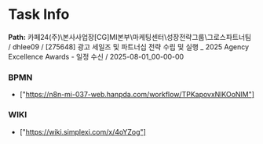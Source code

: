 # Task Info

**Path:** 카페24(주)\본사사업장\[CG]MI본부\마케팅센터\성장전략그룹\그로스파트너팀 / dhlee09 / [275648] 광고 세일즈 및 파트너십 전략 수립 및 실행 _ 2025 Agency Excellence Awards - 일정 수신 / 2025-08-01_00-00-00

### BPMN
- ["https://n8n-mi-037-web.hanpda.com/workflow/TPKapovxNlKOoNlM"]

### WIKI
- ["https://wiki.simplexi.com/x/4oYZog"]

